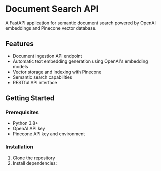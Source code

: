# Document Search API

A FastAPI application for semantic document search powered by OpenAI embeddings and Pinecone vector database.

## Features

- Document ingestion API endpoint
- Automatic text embedding generation using OpenAI's embedding models
- Vector storage and indexing with Pinecone
- Semantic search capabilities
- RESTful API interface

## Getting Started

### Prerequisites

- Python 3.8+
- OpenAI API key
- Pinecone API key and environment

### Installation

1. Clone the repository
2. Install dependencies:
